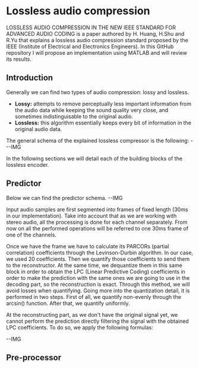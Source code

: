 # Lossless audio compression
LOSSLESS AUDIO COMPRESSION IN THE NEW IEEE STANDARD FOR ADVANCED AUDIO CODING is a paper authored by H. Huang, H.Shu and R.Yu that explains a lossless audio compression standard proposed by the IEEE (Institute of Electrical and Electronics Engineers). In this GitHub repository I will propose an implementation using MATLAB and will review its results. 

## Introduction
Generally we can find two types of audio compression: lossy and lossless.
* **Lossy:** attempts to remove perceptually less important information from the audio data while keeping the sound quality very close, and sometimes indistinguisable to the original audio.
* **Lossless:** this algorithm essentially keeps every bit of information in the original audio data.

The general schema of the explained lossless compressor is the following:
---IMG

In the following sections we will detail each of the building blocks of the lossless encoder.

## Predictor
Below we can find the predictor schema. 
--IMG

Input audio samples are first segmented into frames of fixed length (30ms in our implementation). Take into account that as we are working with stereo audio, all the processing is done for each channel separately. From now on all the performed operations will be referred to one 30ms frame of one of the channels.

Once we have the frame we have to calculate its PARCORs (partial correlation) coefficients through the Levinson-Durbin algorithm. In our case, we used 20 coefficients. Then we quantify those coefficients to send them to the reconstructor. At the same time, we dequantize them in this same block in order to obtain the LPC (Linear Predictive Coding) coefficients in order to make the prediction with the same ones we are going to use in the decoding part, so the reconstruction is exact. Through this method, we will avoid losses when quantifying.
Going more into the quantization detail, it is performed in two steps. First of all, we quantify non-evenly through the arcsin() function. After that, we quantify uniformly.

At the reconstructing part, as we don't have the original signal yet, we cannot perform the prediction directly filtering the signal with the obtained LPC coefficients. To do so, we apply the following formulas:

--IMG

## Pre-processor

